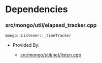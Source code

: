 
# Dependencies

### src/mongo/util/elapsed\_tracker.cpp

<div></div>

    mongo::Listener::_timeTracker

- Provided By:

    - [src/mongo/util/net/listen.cpp](../network)
